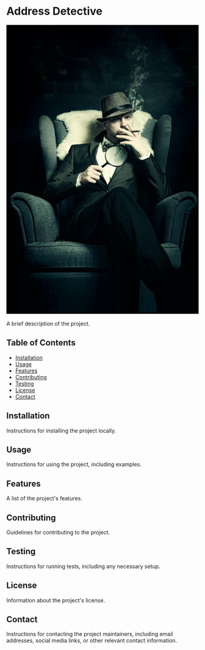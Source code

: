# Address Detective
![Address Detective](images/detective.jpg)

A brief description of the project.

## Table of Contents

- [Installation](#installation)
- [Usage](#usage)
- [Features](#features)
- [Contributing](#contributing)
- [Testing](#testing)
- [License](#license)
- [Contact](#contact)

## Installation

Instructions for installing the project locally.

## Usage

Instructions for using the project, including examples.

## Features

A list of the project's features.

## Contributing

Guidelines for contributing to the project.

## Testing

Instructions for running tests, including any necessary setup.

## License

Information about the project's license.

## Contact

Instructions for contacting the project maintainers, including email addresses, social media links, or other relevant contact information.

